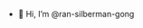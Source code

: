 - 👋 Hi, I’m @ran-silberman-gong


<!---
ran-silberman-gong/ran-silberman-gong is a ✨ special ✨ repository because its `README.md` (this file) appears on your GitHub profile.
You can click the Preview link to take a look at your changes.
--->
